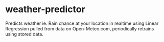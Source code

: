 # weather-predictor
Predicts weather ie. Rain chance at your location in realtime using Linear Regression pulled from data on Open-Meteo.com, periodically retrains using stored data.
